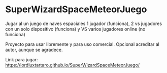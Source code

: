 # SuperWizardSpaceMeteorJuego
Jugar al un juego de naves espaciales 1 jugador (funciona), 2 vs jugadores con un solo dispositivo (funciona) y VS varios jugadores online (no funciona)


Proyecto para usar libremente y para uso comercial. Opcional acreditar al autor, aunque se agradece.

Link para jugar: https://lordluxtartaro.github.io/SuperWizardSpaceMeteorJuego/

